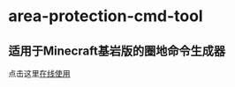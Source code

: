 # area-protection-cmd-tool

## 适用于Minecraft基岩版的圈地命令生成器
 
点击这里[在线使用](https://ftylollipop.github.io/area-protection-cmd-tool/)
